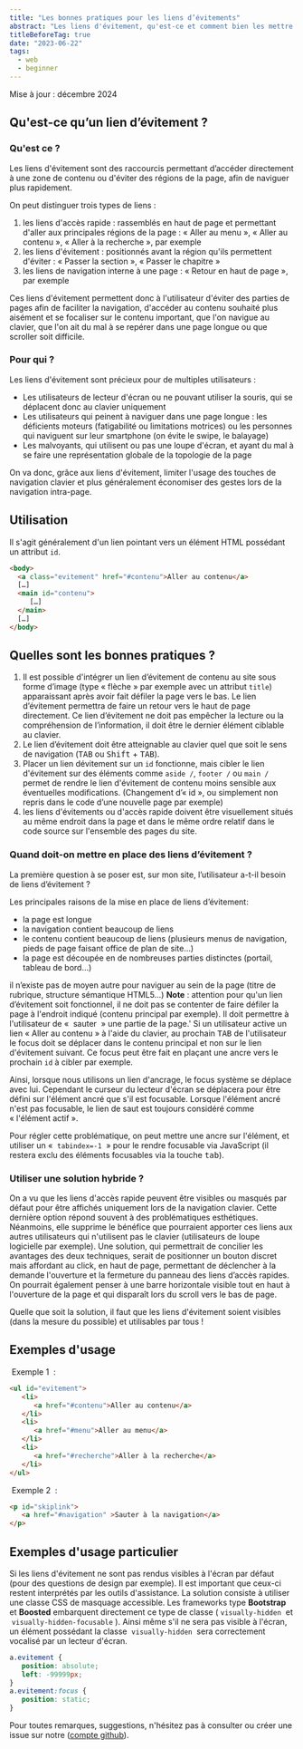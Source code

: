 ```yaml
---
title: "Les bonnes pratiques pour les liens d’évitements"
abstract: "Les liens d'évitement, qu'est-ce et comment bien les mettre en œuvre"
titleBeforeTag: true
date: "2023-06-22"
tags:
  - web
  - beginner
---
```


Mise à jour : décembre 2024

## Qu'est-ce qu’un lien d’évitement&nbsp;?

### Qu'est ce&nbsp;?

Les liens d'évitement sont des raccourcis permettant d’accéder directement à une zone de contenu ou d'éviter des régions de la page, afin de naviguer plus rapidement.

On peut distinguer trois types de liens&nbsp;:
1. les liens d'accès rapide : rassemblés en haut de page et permettant d'aller aux principales régions de la page&nbsp;: «&nbsp;Aller au menu&nbsp;», «&nbsp;Aller au contenu&nbsp;», «&nbsp;Aller à la recherche&nbsp;», par exemple
2. les liens d'évitement : positionnés avant la région qu'ils permettent d'éviter : «&nbsp;Passer la section&nbsp;», «&nbsp;Passer le chapitre&nbsp;»
3. les liens de navigation interne à une page : «&nbsp;Retour en haut de page&nbsp;», par exemple

Ces liens d'évitement permettent donc à l'utilisateur d'éviter des parties de pages afin de faciliter la navigation, d'accéder au contenu souhaité plus aisément et se focaliser sur le contenu important, que l'on navigue au clavier, que l'on ait du mal à se repérer dans une page longue ou que scroller soit difficile.

### Pour qui&nbsp;?

Les liens d'évitement sont précieux pour de multiples utilisateurs&nbsp;:
- Les utilisateurs de lecteur d'écran ou ne pouvant utiliser la souris, qui se déplacent donc au clavier uniquement
- Les utilisateurs qui peinent à naviguer dans une page longue : les déficients moteurs (fatigabilité ou limitations motrices) ou les personnes qui naviguent sur leur smartphone (on évite le swipe, le balayage)
- Les malvoyants, qui utilisent ou pas une loupe d'écran, et ayant du mal à se faire une représentation globale de la topologie de la page

On va donc, grâce aux liens d'évitement, limiter l'usage des touches de navigation clavier et plus généralement économiser des gestes lors de la navigation intra-page.

## Utilisation&nbsp;

Il s'agit généralement d'un lien pointant vers un élément HTML possédant un attribut <code>id</code>.

```html
<body>
  <a class="evitement" href="#contenu">Aller au contenu</a>
  […]
  <main id="contenu">
     […]
  </main>
  […]
</body>
```

## Quelles sont les bonnes pratiques&nbsp;?

1. Il est possible d'intégrer un lien d’évitement de contenu au site sous forme d’image (type « flèche » par exemple avec un attribut <code>title</code>) apparaissant après avoir fait défiler la page vers le bas. Le lien d’évitement permettra de faire un retour vers le haut de page directement.
Ce lien d’évitement ne doit pas empêcher la lecture ou la compréhension de l’information, il doit être le dernier élément ciblable au clavier.
2.	Le lien d’évitement doit être atteignable au clavier quel que soit le sens de navigation (<kbd>TAB</kbd> ou <kbd>Shift</kbd> + <kbd>TAB</kbd>).
3.	Placer un lien dévitement sur un <code>id</code> fonctionne, mais cibler le lien d'évitement sur des éléments comme <code>aside /</code>, <code>footer /</code> ou <code>main /</code> permet de rendre le lien d'évitement de contenu moins sensible aux éventuelles modifications. (Changement d’« id », ou simplement non repris dans le code d’une nouvelle page par exemple)
4.	les liens d'évitements ou d'accès rapide doivent être visuellement situés au même endroit dans la page et dans le même ordre relatif dans le code source sur l'ensemble des pages du site.

### Quand doit-on mettre en place des liens d’évitement&nbsp;?

La première question à se poser est, sur mon site, l’utilisateur a-t-il besoin de liens d’évitement ?

Les principales raisons de la mise en place de liens d’évitement:
- la page est longue
- la navigation contient beaucoup de liens
- le contenu contient beaucoup de liens (plusieurs menus de navigation, pieds de page faisant office de plan de site…)
- la page est découpée en de nombreuses parties distinctes (portail, tableau de bord…)

il n’existe pas de moyen autre pour naviguer au sein de la page (titre de rubrique, structure sémantique HTML5…)
**Note** : attention pour qu'un lien d’évitement soit fonctionnel, il ne doit pas se contenter de faire défiler la page à l'endroit indiqué (contenu principal par exemple). Il doit permettre à l'utilisateur de « &nbsp;sauter&nbsp; » une partie de la page.'
Si un utilisateur active un lien « Aller au contenu » à l'aide du clavier, au prochain <kbd>TAB</kbd> de l'utilisateur le focus doit se déplacer dans le contenu principal et non sur le lien d'évitement suivant.
Ce focus peut être fait en plaçant une ancre vers le prochain <code>id</code> à cibler par exemple.

Ainsi, lorsque nous utilisons un lien d'ancrage, le focus système se déplace avec lui. Cependant le curseur du lecteur d'écran se déplacera pour être défini sur l'élément ancré que s'il est focusable. Lorsque l'élément ancré n'est pas focusable, le lien de saut est toujours considéré comme «&nbsp;l'élément actif&nbsp;».

Pour régler cette problématique, on peut mettre une ancre sur l'élément, et utiliser un « &nbsp;<code>tabindex=-1</code>&nbsp; » pour le rendre focusable via JavaScript (il restera exclu des éléments focusables via la touche <kbd>tab</kbd>).


### Utiliser une solution hybride&nbsp;?

On a vu que les liens d'accès rapide peuvent être visibles ou masqués par défaut pour être affichés uniquement lors de la navigation clavier. Cette dernière option répond souvent à des problématiques esthétiques. Néanmoins, elle supprime le bénéfice que pourraient apporter ces liens aux autres utilisateurs qui n'utilisent pas le clavier (utilisateurs de loupe logicielle par exemple). Une solution, qui permettrait de concilier les avantages des deux techniques, serait de positionner un bouton discret mais affordant au click, en haut de page, permettant de déclencher à la demande l'ouverture et la fermeture du panneau des liens d’accès rapides. On pourrait également penser à une barre horizontale visible tout en haut à l'ouverture de la page et qui disparaît lors du scroll vers le bas de page.

Quelle que soit la solution, il faut que les liens d'évitement soient visibles (dans la mesure du possible) et utilisables par tous !

## Exemples d'usage

&nbsp;Exemple 1&nbsp; :
```html
<ul id="evitement">
   <li>
      <a href="#contenu">Aller au contenu</a>
   </li>
   <li>
      <a href="#menu">Aller au menu</a>
   </li>
   <li>
      <a href="#recherche">Aller à la recherche</a>
   </li>
</ul>
```

&nbsp;Exemple 2&nbsp; :
```html
<p id="skiplink">
   <a href="#navigation" >Sauter à la navigation</a>
</p>
```

## Exemples d'usage particulier

Si les liens d'évitement ne sont pas rendus visibles à l'écran par défaut (pour des questions de design par exemple). Il est important que ceux-ci restent interprétés par les outils d'assistance.
La solution consiste à utiliser une classe CSS de masquage accessible. Les frameworks type **Bootstrap** et **Boosted** embarquent directement ce type de classe (&nbsp;<code lang="en">visually-hidden</code>&nbsp; et &nbsp;<code lang="en">visually-hidden-focusable</code>&nbsp;). Ainsi même s'il ne sera pas visible à l'écran, un élément possédant la classe &nbsp;<code lang="en">visually-hidden</code>&nbsp; sera correctement vocalisé par un lecteur d'écran.

```css
a.evitement {
   position: absolute;
   left: -99999px;
}
a.evitement:focus {
   position: static;
}
```

Pour toutes remarques, suggestions, n'hésitez pas à consulter ou créer une issue sur notre (<a href="https://github.com/Orange-OpenSource/a11y-guidelines/issues">compte github</a>).